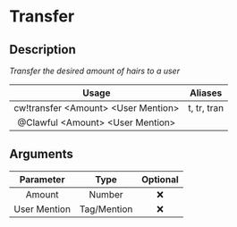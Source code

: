 # Transfer

## Description

_Transfer the desired amount of hairs to a user_

| Usage | Aliases |
| :---: | :---: |
| cw!transfer  &lt;Amount&gt; &lt;User Mention&gt; | t, tr, tran |
| @Clawful &lt;Amount&gt; &lt;User Mention&gt; |  |

## Arguments

| Parameter | Type | Optional |
| :---: | :---: | :---: |
| Amount | Number | ❌ |
| User Mention | Tag/Mention | ❌ |

